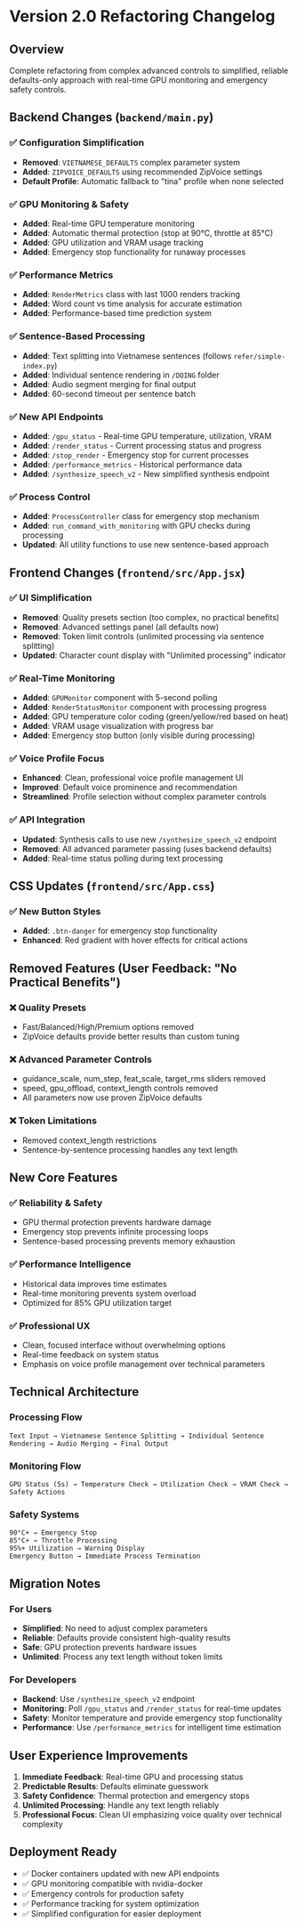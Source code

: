 # Version 2.0 Refactoring Changelog

## Overview
Complete refactoring from complex advanced controls to simplified, reliable defaults-only approach with real-time GPU monitoring and emergency safety controls.

## Backend Changes (`backend/main.py`)

### ✅ **Configuration Simplification**
- **Removed**: `VIETNAMESE_DEFAULTS` complex parameter system
- **Added**: `ZIPVOICE_DEFAULTS` using recommended ZipVoice settings
- **Default Profile**: Automatic fallback to "tina" profile when none selected

### ✅ **GPU Monitoring & Safety**
- **Added**: Real-time GPU temperature monitoring
- **Added**: Automatic thermal protection (stop at 90°C, throttle at 85°C)
- **Added**: GPU utilization and VRAM usage tracking
- **Added**: Emergency stop functionality for runaway processes

### ✅ **Performance Metrics**
- **Added**: `RenderMetrics` class with last 1000 renders tracking
- **Added**: Word count vs time analysis for accurate estimation
- **Added**: Performance-based time prediction system

### ✅ **Sentence-Based Processing**
- **Added**: Text splitting into Vietnamese sentences (follows `refer/simple-index.py`)
- **Added**: Individual sentence rendering in `/DOING` folder
- **Added**: Audio segment merging for final output
- **Added**: 60-second timeout per sentence batch

### ✅ **New API Endpoints**
- **Added**: `/gpu_status` - Real-time GPU temperature, utilization, VRAM
- **Added**: `/render_status` - Current processing status and progress
- **Added**: `/stop_render` - Emergency stop for current processes
- **Added**: `/performance_metrics` - Historical performance data
- **Added**: `/synthesize_speech_v2` - New simplified synthesis endpoint

### ✅ **Process Control**
- **Added**: `ProcessController` class for emergency stop mechanism
- **Added**: `run_command_with_monitoring` with GPU checks during processing
- **Updated**: All utility functions to use new sentence-based approach

## Frontend Changes (`frontend/src/App.jsx`)

### ✅ **UI Simplification**
- **Removed**: Quality presets section (too complex, no practical benefits)
- **Removed**: Advanced settings panel (all defaults now)
- **Removed**: Token limit controls (unlimited processing via sentence splitting)
- **Updated**: Character count display with "Unlimited processing" indicator

### ✅ **Real-Time Monitoring**
- **Added**: `GPUMonitor` component with 5-second polling
- **Added**: `RenderStatusMonitor` component with processing progress
- **Added**: GPU temperature color coding (green/yellow/red based on heat)
- **Added**: VRAM usage visualization with progress bar
- **Added**: Emergency stop button (only visible during processing)

### ✅ **Voice Profile Focus**
- **Enhanced**: Clean, professional voice profile management UI
- **Improved**: Default voice prominence and recommendation
- **Streamlined**: Profile selection without complex parameter controls

### ✅ **API Integration**
- **Updated**: Synthesis calls to use new `/synthesize_speech_v2` endpoint
- **Removed**: All advanced parameter passing (uses backend defaults)
- **Added**: Real-time status polling during text processing

## CSS Updates (`frontend/src/App.css`)

### ✅ **New Button Styles**
- **Added**: `.btn-danger` for emergency stop functionality
- **Enhanced**: Red gradient with hover effects for critical actions

## Removed Features (User Feedback: "No Practical Benefits")

### ❌ **Quality Presets**
- Fast/Balanced/High/Premium options removed
- ZipVoice defaults provide better results than custom tuning

### ❌ **Advanced Parameter Controls**
- guidance_scale, num_step, feat_scale, target_rms sliders removed
- speed, gpu_offload, context_length controls removed
- All parameters now use proven ZipVoice defaults

### ❌ **Token Limitations**
- Removed context_length restrictions
- Sentence-by-sentence processing handles any text length

## New Core Features

### ✅ **Reliability & Safety**
- GPU thermal protection prevents hardware damage
- Emergency stop prevents infinite processing loops
- Sentence-based processing prevents memory exhaustion

### ✅ **Performance Intelligence**
- Historical data improves time estimates
- Real-time monitoring prevents system overload
- Optimized for 85% GPU utilization target

### ✅ **Professional UX**
- Clean, focused interface without overwhelming options
- Real-time feedback on system status
- Emphasis on voice profile management over technical parameters

## Technical Architecture

### Processing Flow
```
Text Input → Vietnamese Sentence Splitting → Individual Sentence Rendering → Audio Merging → Final Output
```

### Monitoring Flow
```
GPU Status (5s) → Temperature Check → Utilization Check → VRAM Check → Safety Actions
```

### Safety Systems
```
90°C+ → Emergency Stop
85°C+ → Throttle Processing  
95%+ Utilization → Warning Display
Emergency Button → Immediate Process Termination
```

## Migration Notes

### For Users
- **Simplified**: No need to adjust complex parameters
- **Reliable**: Defaults provide consistent high-quality results
- **Safe**: GPU protection prevents hardware issues
- **Unlimited**: Process any text length without token limits

### For Developers
- **Backend**: Use `/synthesize_speech_v2` endpoint
- **Monitoring**: Poll `/gpu_status` and `/render_status` for real-time updates
- **Safety**: Monitor temperature and provide emergency stop functionality
- **Performance**: Use `/performance_metrics` for intelligent time estimation

## User Experience Improvements

1. **Immediate Feedback**: Real-time GPU and processing status
2. **Predictable Results**: Defaults eliminate guesswork
3. **Safety Confidence**: Thermal protection and emergency stops
4. **Unlimited Processing**: Handle any text length reliably
5. **Professional Focus**: Clean UI emphasizing voice quality over technical complexity

## Deployment Ready

- ✅ Docker containers updated with new API endpoints
- ✅ GPU monitoring compatible with nvidia-docker
- ✅ Emergency controls for production safety
- ✅ Performance tracking for system optimization
- ✅ Simplified configuration for easier deployment
